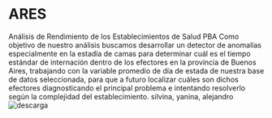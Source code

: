 # ARES
Análisis de Rendimiento de los Establecimientos de Salud PBA
Como objetivo de nuestro análisis buscamos desarrollar un detector de anomalías especialmente en la estadía de camas para determinar cuál es el tiempo estándar de internación dentro de los efectores en la provincia de Buenos Aires, trabajando con la variable promedio de día de estada de nuestra base de datos seleccionada,  para que a futuro localizar cuáles son dichos efectores diagnosticando el principal problema  e intentando resolverlo según la complejidad del establecimiento. 
silvina, yanina, alejandro
![descarga](https://github.com/SilSR/ARES/assets/127426633/bdd10129-b67d-429f-84be-5357f76b2e19)
